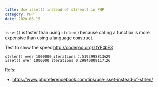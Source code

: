```yaml
---
title: Use isset() instead of strlen() in PHP
category: PHP
date: 2020-06-15
---
```


`isset()` is faster than using `strlen()` because calling a function is more expensive than using a language construct.

Test to show the speed http://codepad.org/ztYF0bE3

```
strlen() over 1000000 iterations 7.5193998813629
isset() over 1000000 iterations 0.29940009117126
```

Refs:

- https://www.phpreferencebook.com/tips/use-isset-instead-of-strlen/
